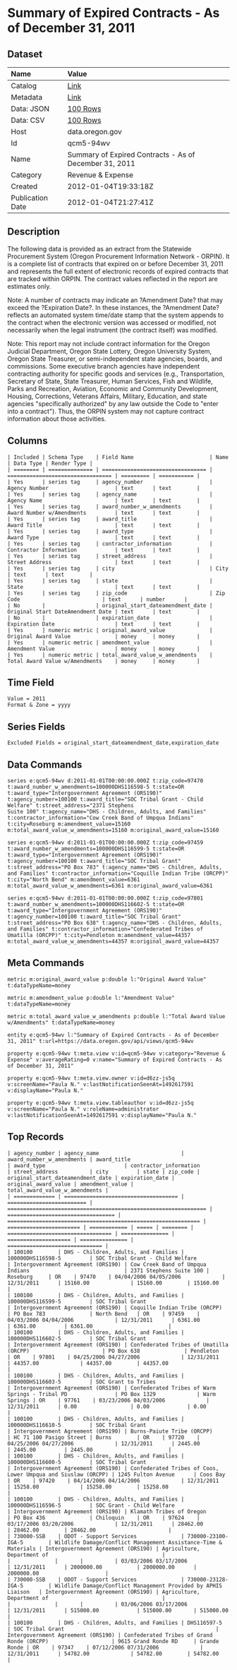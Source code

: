 # Summary of Expired Contracts - As of December 31, 2011

## Dataset

| Name | Value |
| :--- | :---- |
| Catalog | [Link](https://catalog.data.gov/dataset/summary-of-expired-contracts-as-of-december-31-2011-661df) |
| Metadata | [Link](https://data.oregon.gov/api/views/qcm5-94wv) |
| Data: JSON | [100 Rows](https://data.oregon.gov/api/views/qcm5-94wv/rows.json?max_rows=100) |
| Data: CSV | [100 Rows](https://data.oregon.gov/api/views/qcm5-94wv/rows.csv?max_rows=100) |
| Host | data.oregon.gov |
| Id | qcm5-94wv |
| Name | Summary of Expired Contracts - As of December 31, 2011 |
| Category | Revenue & Expense |
| Created | 2012-01-04T19:33:18Z |
| Publication Date | 2012-01-04T21:27:41Z |

## Description

The following data is provided as an extract from the Statewide Procurement System (Oregon Procurement Information Network - ORPIN). It is a complete list of contracts that expired on or before December 31, 2011 and represents the full extent of electronic records of expired contracts that are tracked within ORPIN. The contract values reflected in the report are estimates only. 

Note: A number of contracts may indicate an ?Amendment Date? that may exceed the ?Expiration Date?.  In these instances, the ?Amendment Date? reflects an automated system time/date stamp that the system appends to the contract when the electronic version was accessed or modified, not necessarily when the legal instrument (the contract itself) was modified. 

Note: This report may not include contract information for the Oregon Judicial Department, Oregon State Lottery, Oregon University System, Oregon State Treasurer, or semi-independent state agencies, boards, and commissions. Some executive branch agencies have independent contracting authority for specific goods and services (e.g., Transportation, Secretary of State, State Treasurer, Human Services, Fish and Wildlife, Parks and Recreation, Aviation, Economic and Community Development, Housing, Corrections, Veterans Affairs, Military, Education, and state agencies "specifically authorized" by any law outside the Code to "enter into a contract"). Thus, the ORPIN system may not capture contract information about those activities.

## Columns

```ls
| Included | Schema Type    | Field Name                        | Name                              | Data Type | Render Type |
| ======== | ============== | ================================= | ================================= | ========= | =========== |
| Yes      | series tag     | agency_number                     | Agency Number                     | text      | text        |
| Yes      | series tag     | agency_name                       | Agency Name                       | text      | text        |
| Yes      | series tag     | award_number_w_amendments         | Award Number w/Amendments         | text      | text        |
| Yes      | series tag     | award_title                       | Award Title                       | text      | text        |
| Yes      | series tag     | award_type                        | Award Type                        | text      | text        |
| Yes      | series tag     | contractor_information            | Contractor Information            | text      | text        |
| Yes      | series tag     | street_address                    | Street Address                    | text      | text        |
| Yes      | series tag     | city                              | City                              | text      | text        |
| Yes      | series tag     | state                             | State                             | text      | text        |
| Yes      | series tag     | zip_code                          | Zip Code                          | text      | number      |
| No       |                | original_start_dateamendment_date | Original Start DateAmendment Date | text      | text        |
| No       |                | expiration_date                   | Expiration Date                   | text      | text        |
| Yes      | numeric metric | original_award_value              | Original Award Value              | money     | money       |
| Yes      | numeric metric | amendment_value                   | Amendment Value                   | money     | money       |
| Yes      | numeric metric | total_award_value_w_amendments    | Total Award Value w/Amendments    | money     | money       |
```

## Time Field

```ls
Value = 2011
Format & Zone = yyyy
```

## Series Fields

```ls
Excluded Fields = original_start_dateamendment_date,expiration_date
```

## Data Commands

```ls
series e:qcm5-94wv d:2011-01-01T00:00:00.000Z t:zip_code=97470 t:award_number_w_amendments=100000DHS116598-5 t:state=OR t:award_type="Intergovernment Agreement (ORS190)" t:agency_number=100100 t:award_title="SOC Tribal Grant - Child Welfare" t:street_address="2371 Stephens
Suite 100" t:agency_name="DHS - Children, Adults, and Families" t:contractor_information="Cow Creek Band of Umpqua Indians" t:city=Roseburg m:amendment_value=15160 m:total_award_value_w_amendments=15160 m:original_award_value=15160

series e:qcm5-94wv d:2011-01-01T00:00:00.000Z t:zip_code=97459 t:award_number_w_amendments=100000DHS116599-5 t:state=OR t:award_type="Intergovernment Agreement (ORS190)" t:agency_number=100100 t:award_title="SOC Tribal Grant" t:street_address="PO Box 783" t:agency_name="DHS - Children, Adults, and Families" t:contractor_information="Coquille Indian Tribe (ORCPP)" t:city="North Bend" m:amendment_value=6361 m:total_award_value_w_amendments=6361 m:original_award_value=6361

series e:qcm5-94wv d:2011-01-01T00:00:00.000Z t:zip_code=97801 t:award_number_w_amendments=100000DHS116602-5 t:state=OR t:award_type="Intergovernment Agreement (ORS190)" t:agency_number=100100 t:award_title="SOC Tribal Grant" t:street_address="PO Box 638" t:agency_name="DHS - Children, Adults, and Families" t:contractor_information="Confederated Tribes of Umatilla (ORCPP)" t:city=Pendleton m:amendment_value=44357 m:total_award_value_w_amendments=44357 m:original_award_value=44357
```

## Meta Commands

```ls
metric m:original_award_value p:double l:"Original Award Value" t:dataTypeName=money

metric m:amendment_value p:double l:"Amendment Value" t:dataTypeName=money

metric m:total_award_value_w_amendments p:double l:"Total Award Value w/Amendments" t:dataTypeName=money

entity e:qcm5-94wv l:"Summary of Expired Contracts - As of December 31, 2011" t:url=https://data.oregon.gov/api/views/qcm5-94wv

property e:qcm5-94wv t:meta.view v:id=qcm5-94wv v:category="Revenue & Expense" v:averageRating=0 v:name="Summary of Expired Contracts - As of December 31, 2011"

property e:qcm5-94wv t:meta.view.owner v:id=d6zz-js5q v:screenName="Paula N." v:lastNotificationSeenAt=1492617591 v:displayName="Paula N."

property e:qcm5-94wv t:meta.view.tableauthor v:id=d6zz-js5q v:screenName="Paula N." v:roleName=administrator v:lastNotificationSeenAt=1492617591 v:displayName="Paula N."
```

## Top Records

```ls
| agency_number | agency_name                          | award_number_w_amendments | award_title                                                     | award_type                         | contractor_information                                        | street_address          | city         | state | zip_code | original_start_dateamendment_date | expiration_date | original_award_value | amendment_value | total_award_value_w_amendments | 
| ============= | ==================================== | ========================= | =============================================================== | ================================== | ============================================================= | ======================= | ============ | ===== | ======== | ================================= | =============== | ==================== | =============== | ============================== | 
| 100100        | DHS - Children, Adults, and Families | 100000DHS116598-5         | SOC Tribal Grant - Child Welfare                                | Intergovernment Agreement (ORS190) | Cow Creek Band of Umpqua Indians                              | 2371 Stephens Suite 100 | Roseburg     | OR    | 97470    | 04/04/2006 04/05/2006             | 12/31/2011      | 15160.00             | 15160.00        | 15160.00                       | 
| 100100        | DHS - Children, Adults, and Families | 100000DHS116599-5         | SOC Tribal Grant                                                | Intergovernment Agreement (ORS190) | Coquille Indian Tribe (ORCPP)                                 | PO Box 783              | North Bend   | OR    | 97459    | 04/03/2006 04/04/2006             | 12/31/2011      | 6361.00              | 6361.00         | 6361.00                        | 
| 100100        | DHS - Children, Adults, and Families | 100000DHS116602-5         | SOC Tribal Grant                                                | Intergovernment Agreement (ORS190) | Confederated Tribes of Umatilla (ORCPP)                       | PO Box 638              | Pendleton    | OR    | 97801    | 04/25/2006 04/27/2006             | 12/31/2011      | 44357.00             | 44357.00        | 44357.00                       | 
| 100100        | DHS - Children, Adults, and Families | 100000DHS116603-5         | SOC Grant to Tribes                                             | Intergovernment Agreement (ORS190) | Confederated Tribes of Warm Springs - Tribal PD               | PO Box 1329             | Warm Springs | OR    | 97761    | 03/23/2006 04/03/2006             | 12/31/2011      | 0.00                 | 0.00            | 0.00                           | 
| 100100        | DHS - Children, Adults, and Families | 100000DHS116610-5         | SOC Tribal Grant                                                | Intergovernment Agreement (ORS190) | Burns-Paiute Tribe (ORCPP)                                    | HC 71 100 Pasigo Street | Burns        | OR    | 97720    | 04/25/2006 04/27/2006             | 12/31/2011      | 2445.00              | 2445.00         | 2445.00                        | 
| 100100        | DHS - Children, Adults, and Families | 100000DHS116600-5         | SOC Tribal Grant                                                | Intergovernment Agreement (ORS190) | Confederated Tribes of Coos, Lower Umpqua and Siuslaw (ORCPP) | 1245 Fulton Avenue      | Coos Bay     | OR    | 97420    | 04/14/2006 04/14/2006             | 12/31/2011      | 15258.00             | 15258.00        | 15258.00                       | 
| 100100        | DHS - Children, Adults, and Families | 100000DHS116596-5         | SOC Grant - Child Welfare                                       | Intergovernment Agreement (ORS190) | Klamath Tribes of Oregon                                      | PO Box 436              | Chiloquin    | OR    | 97624    | 03/17/2006 03/20/2006             | 12/31/2011      | 28462.00             | 28462.00        | 28462.00                       | 
| 730000-SSB    | ODOT - Support Services              | 730000-23100-IGA-5        | Wildlife Damage/Conflict Management Assistance-Time & Materials | Intergovernment Agreement (ORS190) | Agriculture, Department of                                    |                         |              |       |          | 03/03/2006 03/17/2006             | 12/31/2011      | 2000000.00           | 2000000.00      | 2000000.00                     | 
| 730000-SSB    | ODOT - Support Services              | 730000-23128-IGA-5        | Wildlife Damage/Conflict Management Provided by APHIS Liaison   | Intergovernment Agreement (ORS190) | Agriculture, Department of                                    |                         |              |       |          | 03/06/2006 03/17/2006             | 12/31/2011      | 515000.00            | 515000.00       | 515000.00                      | 
| 100100        | DHS - Children, Adults, and Families | DHS116597-5               | SOC Tribal Grant                                                | Intergovernment Agreement (ORS190) | Confederated Tribes of Grand Ronde (ORCPP)                    | 9615 Grand Ronde RD     | Grande Ronde | OR    | 97347    | 07/12/2006 07/31/2006             | 12/31/2011      | 54782.00             | 54782.00        | 54782.00                       | 
```